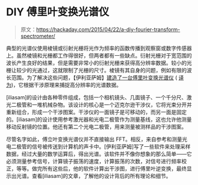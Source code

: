 # DIY 傅里叶变换光谱仪

> 原文：<https://hackaday.com/2015/04/22/a-diy-fourier-transform-spectrometer/>

典型的光谱仪使用棱镜或衍射光栅将光作为频率的函数传播到观察窗或数字传感器上。虽然棱镜和光栅都工作得很好，但两者都有一些缺点。衍射光栅对于宽范围的波长产生良好的结果，但是需要非常小的衍射光栅来获得高分辨率数据。较小的光栅让较少的光通过，这就限制了光栅的尺寸。棱镜有其自身的问题，例如有限的波长范围。为了解决这些问题，【伊利亚萨姆】[建造了一台傅里叶变换光谱仪](http://m.habrahabr.ru/post/253947/) ( [译为](https://translate.google.com/translate?hl=en&sl=ru&tl=en&u=http%3A%2F%2Fhabrahabr.ru%2Fpost%2F253947%2F))，它根据干涉原理来捕捉高分辨率的光谱数据。

[iliasam]的设计由各种零件组成，包括一个相机镜头、几面镜子、一个千分尺、激光二极管和一堆机械杂物。该设计的核心是一个迈克尔逊干涉仪，它将光束分开并重新组合，形成一个干涉图案。干涉仪的一面镜子是可移动的，而另一面是固定的。[iliasam]的设计使用参考激光器和光电二极管作为测量基线，这也允许他测量移动反射镜的位置。他还有第二个光电二极管，用来测量被测样品的干涉图案。

尽管名字如此，傅立叶变换光谱仪并不直接输出 FFT。相反，来自参考和测量光电二极管的信号被传送到计算机的声卡中。[伊利亚萨姆]写了一些软件来处理采样数据，经过大量的数学运算后，得出光谱。该软件并不像你想象的那么简单——它必须测量参考信号，计算镜子振荡的速度，计算振荡的次数，对信号进行频率校正，等等。做完所有这些后，他的软件计算出干涉图，进行傅里叶逆变换，最终显示出光谱。查看[iliasam]的文章，了解他的设计背后的所有理论和细节。